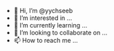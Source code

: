 - 👋 Hi, I’m @yychseeb
- 👀 I’m interested in ...
- 🌱 I’m currently learning ...
- 💞️ I’m looking to collaborate on ...
- 📫 How to reach me ...

<!---
yychseeb/yychseeb is a ✨ special ✨ repository because its `README.md` (this file) appears on your GitHub profile.
You can click the Preview link to take a look at your changes.
--->
